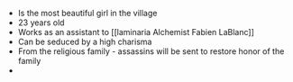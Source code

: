 - Is the most beautiful girl in the village
- 23 years old
- Works as an assistant to [[laminaria Alchemist Fabien LaBlanc]]
- Can be seduced by a high charisma
- From the religious family - assassins will be sent to restore honor of the family
-